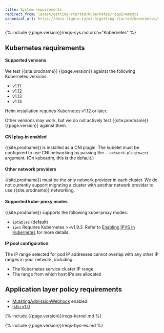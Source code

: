 ```yaml
---
title: System requirements
redirect_from: latest/getting-started/kubernetes/requirements
canonical_url: https://docs.tigera.io/v2.3/getting-started/kubernetes/requirements
---
```


{% include {{page.version}}/reqs-sys.md orch="Kubernetes" %}

## Kubernetes requirements

#### Supported versions

We test {{site.prodname}} {{page.version}} against the following Kubernetes versions.
- v1.11
- v1.12
- v1.13
- v1.14

Helm installation requires Kubernetes v1.12 or later.

Other versions may work, but we do not actively test {{site.prodname}}
{{page.version}} against them.

#### CNI plug-in enabled

{{site.prodname}} is installed as a CNI plugin. The kubelet must be configured
to use CNI networking by passing the `--network-plugin=cni` argument. (On
kubeadm, this is the default.)

#### Other network providers

{{site.prodname}} must be the only network provider in each cluster. We do
not currently support migrating a cluster with another network provider to
use {{site.prodname}} networking.

#### Supported kube-proxy modes

{{site.prodname}} supports the following kube-proxy modes:
- `iptables` (default)
- `ipvs` Requires Kubernetes >=v1.9.3. Refer to
  [Enabling IPVS in Kubernetes](../../networking/enabling-ipvs) for more details.

#### IP pool configuration

The IP range selected for pod IP addresses cannot overlap with any other
IP ranges in your network, including:

- The Kubernetes service cluster IP range
- The range from which host IPs are allocated

## Application layer policy requirements

- [MutatingAdmissionWebhook](https://kubernetes.io/docs/admin/admission-controllers/#mutatingadmissionwebhook) enabled
- [Istio v1.0](https://istio.io/about/notes/1.0/)

{% include {{page.version}}/reqs-kernel.md %}

{% include {{page.version}}/reqs-byo-es.md %}
